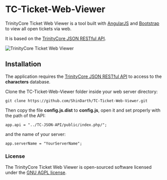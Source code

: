 # TC-Ticket-Web-Viewer
TrinityCore Ticket Web Viewer is a tool built with [AngularJS](https://angularjs.org/) and [Bootstrap](http://getbootstrap.com) to view all open tickets via web.

It is based on the [TrinityCore JSON RESTful API](https://github.com/ShinDarth/TC-JSON-API/).

![TrinityCore Ticket Web Viewer](https://raw.githubusercontent.com/ShinDarth/TC-Ticket-Web-Viewer/master/img/screenshot.png "TrinityCore Ticket Web Viewer")

## Installation

The application requires the [TrinityCore JSON RESTful API](https://github.com/ShinDarth/TC-JSON-API/) to access to the **characters** database.

Clone the TC-Ticket-Web-Viewer folder inside your web server directory:

`git clone https://github.com/ShinDarth/TC-Ticket-Web-Viewer.git`

Then copy the file **config.js.dist** to **config.js**, open it and set properly with the path of the API:

`app.api = "../TC-JSON-API/public/index.php/";`

and the name of your server:

`app.serverName = "YourServerName";`

### License

The TrinityCore Ticket Web Viewer is open-sourced software licensed under the [GNU AGPL license](https://github.com/ShinDarth/TC-Ticket-Web-Viewer/blob/master/LICENSE).


